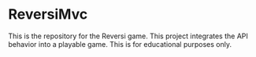 # ReversiMvc
This is the repository for the Reversi game. This project integrates the API behavior into a playable game. This is for educational purposes only.
